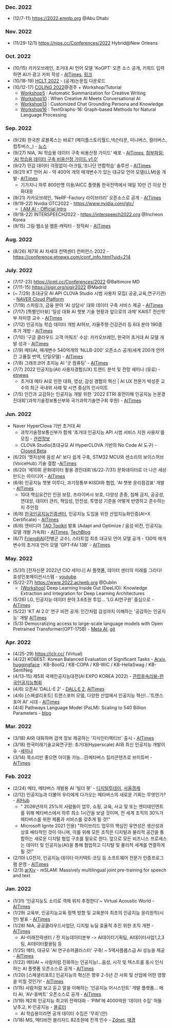 ### Dec. 2022
* (12/7-11) https://2022.emnlp.org @Abu Dhabi

### Nov. 2022
* (11/29-12/1) https://nips.cc/Conferences/2022 Hybrid@New Orleans

### Oct. 2022
* (10/15) 카카오브레인, 초거대 AI 언어 모델 'KoGPT' 오픈 소스 공개, 키워드 입력하면 AI가 광고 카피 작성 - [AITimes](https://www.aitimes.kr/news/articleView.html?idxno=26247), [링크](https://developers.kakao.com/docs/latest/ko/kogpt/common)
* (10/18-19) [HCLT 2022](https://sites.google.com/view/hclt2022) - (공개)논문집 다운로드
* (10/12-17) [COLING 2022](https://coling2022.org/)@경주 + Workshop/Tutorial 
  - [Workshop5](https://creativesumm.github.io/) : Automatic Summarization for Creative Writing 
  - [Workshop10](https://sites.google.com/view/cai-workshop-2022) : When Creative AI Meets Conversational AI
  - [Workshop13](https://sites.google.com/view/persona-knowledge-workshop) : Customized Chat Grounding Persona and Knowledge
  - [Workshop16](https://sites.google.com/view/textgraphs2022) : TextGraphs-16: Graph-based Methods for Natural Language Processing

### Sep. 2022
* (9/28) 한국판 로블록스는 바로? (메이플스토리월드,넥슨타운, 미니버스, 컬러버스, 컴투버스,,) - [뉴스](https://news.mt.co.kr/mtview.php?no=2022092715232456972)
* (9/27) NIA, ‘AI 학습용 데이터 구축 비용산정 가이드’ 배포 - [AITimes](https://www.aitimes.kr/news/articleView.html?idxno=26112), [첨부파일: 'AI 학습용 데이터 구축 비용산정 가이드 v1.0'](https://www.aitimes.kr/news/download.php?subUploadDir=202209/&savefilename=26112_122.pdf&filename=(%EB%B3%B4%EA%B3%A0%EC%84%9C)AI%20%ED%95%99%EC%8A%B5%EC%9A%A9%20%EB%8D%B0%EC%9D%B4%ED%84%B0%20%EA%B5%AC%EC%B6%95%20%EB%B9%84%EC%9A%A9%EC%82%B0%EC%A0%95%20%EA%B0%80%EC%9D%B4%EB%93%9C.pdf&idxno=122)
* (9/27) 민감 데이터 걱정없이-아크릴,‘조나단 연합학습’ 솔루션 - [AITimes](https://www.aitimes.kr/news/articleView.html?idxno=26111)
* (9/21) KT 언어 AI - 약 400억 개의 매개변수가 있는 대규모 언어 모델(LLM)을 개발- [AITimes](https://www.aitimes.kr/news/articleView.html?idxno=26063)
  * 기가지니 하루 800만명 이용/AICC 플랫폼 한국전역에서 매일 10만 건 이상 전화대응
* (9/21) 카카오브레인, ‘NeRF-Factory 라이브러리’ 오픈소스로 공개 - [AITimes](https://www.aitimes.kr/news/articleView.html?idxno=26061)
* (9/19-22) Nvidia GTC2022 - https://www.nvidia.com/gtc/
   - [I AM AI - Official Intro](https://www.youtube.com/watch?v=2e9930RW4Dw&t=12s)
* (9/18-22) INTERSPEECH2022 - https://interspeech2022.org @Incheon Korea
* (9/15) 그림·웹소설·웹툰·캐릭터 - 창작AI - [AITimes](https://www.aitimes.kr/news/articleView.html?idxno=25998)

### Aug. 2022
* (8/26) 제7회 AI 차세대 컨택센터 컨퍼런스 2022 - https://conference.etnews.com/conf_info.html?uid=214


### July. 2022
* (7/17-23) https://icml.cc/Conferences/2022 @Baltimore MD
* (7/11-15) https://sigir.org/sigir2022 @Madrid 
* (~ 7/29) 초대규모 AI API CLOVA Studio 시범 사용자 모집( 공공,교육,연구기관) - [NAVER Cloud Platform](https://blog.naver.com/n_cloudplatform/222787313512) 
* (7/19) 스피링크, 금융 분야 'AI 상담사' 대화 데이터 구축 서비스 제공 - [AITimes](http://www.aitimes.kr/news/articleView.html?idxno=25576)
* (7/17) [특별인터뷰] ‘일상 대화 AI 챗봇 기술 현황과 앞으로의 과제’ KAIST 전산학부 차미영 교수 - [AITimes](http://www.aitimes.kr/news/articleView.html?idxno=25546)
* (7/12) 인공지능 학습 데이터 개방 AI허브, 자율주행·건강관리 등 6대 분야 190종 추가 개방 - [AITimes](http://www.aitimes.kr/news/articleView.html?idxno=25506)
* (7/10) ‘구글 클라우드 고객 어워즈’ 수상: 카카오브레인, 한국어 초거대 AI 모델 개발 성과 - [AITimes](http://www.aitimes.kr/news/articleView.html?idxno=25482)
* (7/9) 메타AI, 매개변수 540억개의 ‘NLLB-200’ 오픈소스 공개(세계 200개 언어간 고품질 번역, 단일모델) - [AITimes](http://www.aitimes.kr/news/articleView.html?idxno=25475)
* (7/8) 그래프코어 초지능 AI '굿 컴퓨팅' - [AITimes](http://www.aitimes.kr/news/articleView.html?idxno=25469)
* (7/7) 2022 인공지능(AI) 사용자경험(UX) 트렌드 분석 및 전망 세미나 (유료) - [etnews](https://www.etnews.com/20220609000037)
  - 초거대 메타 AI로 인한 대화, 영상, 감성 경험의 혁신 | AI UX 전문가 박성준 교수의 최근 국내외 사례 및 시연 중심의 인사이트 
* (7/5) 인간과 교감하는 인공지능 개발 위한 '2022 ETRI 휴먼이해 인공지능 논문경진대회'(과학기술정보통신부와 국가과학기술연구회 후원) - [AITimes](http://www.aitimes.kr/news/articleView.html?idxno=25431)

### Jun. 2022
* Naver HyperClova 기반 초거대 AI 
  - 과학기술정보통신부가 함께 '초거대 인공지능 API 시범 서비스 지원 사용자'를 모집 - [관련정보](https://business.facebook.com/pg/ClovaAI/posts/)
  - CLOVA Studio(초대규모 AI HyperCLOVA 기반의 No Code AI 도구) - [Closed Beta](https://www.ncloud.com/product/aiService/clovaStudio)
* (6/20) ‘엣지상에 음성 AI’ 보다 쉽게 구축, STM32 MCU와 센소리의 보이스허브(VoiceHub) 기술 결합 -[AITimes](http://www.aitimes.kr/news/articleView.html?idxno=25314)
* (6/20) ‘제10회 문화데이터 활용 경진대회’(6/22-7/31) 문화데이터로 더 나은 세상 만드는 아이디어 - [AITimes](http://www.aitimes.kr/news/articleView.html?idxno=25322)
* (6/8) 인공지능 챗봇 이루다, 과기정통부·KISDI와 협업, ‘AI 챗봇 윤리점검표’ 개발 - [AITimes](http://www.aitimes.kr/news/articleView.html?idxno=25233)
  - 10대 핵심요건인 인권 보장, 프라이버시 보호, 다양성 존중, 침해 금지, 공공성, 연대성, 데이터 관리, 책임성, 안전성, 투명성 기준을 어떻게 반영하고 준수하는지 주안점
* (6/8) [한국인공지능인증센터](https://www.koraia.org), 인공지능 도입을 위한 산업지능화인증(AI+X Certificate) - [AITimes](http://www.aitimes.kr/news/articleView.html?idxno=25229)
* (6/8) 엔비디아 [TAO Toolkit](https://developer.nvidia.com/tao-toolkit-get-started) 발표 (Adapt and Optimize / 음성·비전, 인공지능 모델 개발 가속화) - [AITimes](http://www.aitimes.kr/news/articleView.html?idxno=25232), [TechBlog](https://developer.nvidia.com/ko-kr/blog/%EB%85%B8%ED%8A%B8%EB%B6%81-%EA%B8%B0%EB%B0%98-nvidia-tao-toolkit%EC%9C%BC%EB%A1%9C-%EB%A7%9E%EC%B6%A4%ED%98%95-%EB%8C%80%ED%99%94%ED%98%95-ai-%EB%AA%A8%EB%8D%B8-%EA%B5%AC%EC%B6%95%ED%95%98%EA%B8%B0/)
* (6/7) [FriendliAI](https://friendli.ai/)(전병곤 교수), 스타트업 최초 대규모 언어 모델 공개 - 130억 매개변수의 초거대 언어 모델 'GPT-FAI 13B' - [AITimes](http://www.aitimes.kr/news/articleView.html?idxno=25221)

### May. 2022
* (5/31) [전자신문 2022년 CIO 세미나] AI 플랫폼, 데이터 센터의 미래를 그리다! 효성인포메이션시스템 - [youtube](https://www.youtube.com/watch?v=-yuAXEinr7A)
* (5/22-27) https://www.2022.aclweb.org @Dublin
  + [[Workshop](https://sites.google.com/view/deelio-ws/)] Deep Learning Inside Out (DeeLIO): Knowledge Extraction and Integration for Deep Learning Architectures
* (5/26) LG, 인공지능·데이터 분야 3.6조원 투입... 'LG AI연구원' 중심으로 - [AITimes](http://www.aitimes.kr/news/articleView.html?idxno=25127)
* (5/22) 'KT AI 2.0' 연구 비전 공개: 인간처럼 감성까지 이해하는 '공감하는 인공지능' 개발 [AITimes](http://www.aitimes.kr/news/articleView.html?idxno=25086)
* (5/3) Democratizing access to large-scale language models with  Open Pretrained Transformer(OPT-175B) - [Meta AI](https://ai.facebook.com/blog/democratizing-access-to-large-scale-language-models-with-opt-175b/), [git](https://github.com/facebookresearch/metaseq)

### Apr. 2022
* (4/25-29) https://iclr.cc/ (Virtual)
* (4/22) KOBEST: Korean Balanced Evaluation of Significant Tasks - [Arxiv](https://arxiv.org/pdf/2204.04541.pdf), [huggingface](https://huggingface.co/datasets/skt/kobest_v1) : KB-BoolQ / KB-COPA / KB-WiC / KB-HellaSwag / KB-SentiNeg
* (4/13-15) 제5회 국제인공지능대전(AI EXPO KOREA 2022) - [관련후속리뷰-한국인공지능협회](https://www.koraia.org/default/mp6/mp6_sub9.php?com_board_basic=read_form&sub=09&com_board_idx=277)
* (4/6) 오픈AI 'DALL-E 2' - [DALL·E 2](https://openai.com/dall-e-2/), [AITimes](http://www.aitimes.com/news/articleView.html?idxno=143854)
* (4/6) [스페셜리포트] 트랜스포머 모델, 다양한 산업에서 인공지능 혁신!...'트랜스포머 AI' 시대 - [AITimes](http://www.aitimes.kr/news/articleView.html?idxno=24726)
* (4/4) Pathways Language Model (PaLM): Scaling to 540 Billion Parameters - [blog](https://ai.googleblog.com/2022/04/pathways-language-model-palm-scaling-to.html)

### Mar. 2022
* (3/18) AI와 대화하며 검색 정보 제공하는 '지식인터랙티브' 출시 - [AITimes](http://www.aitimes.com/news/articleView.html?idxno=143525)
* (3/18) 한국미래기술교육연구원: 초거대(Hyperscale) AI와 최신 인공지능 개발이슈 -[세미나](https://kecft.or.kr/shop/item20.php?it_id=1644297122)
* (3/14) 목소리만 좋으면 아이돌 가능…日메타버스 킬러콘텐츠로 브이튜버 - [AITimes](http://www.aitimes.com/news/articleView.html?idxno=143437)

### Feb. 2022
* (2/24) 메타, 메타버스 개발용 AI '빌더 봇' - [디지털투데이](http://www.digitaltoday.co.kr/news/articleView.html?idxno=435317), [서울경제](https://www.sedaily.com/NewsView/2629L3CDD6)
* (2/12) 인공지능과 더불어 우리에게 다가오는 메타버스의 새로운 기회는 무엇인가? - [AIHub](http://www.aitimes.kr/news/articleView.html?idxno=24222)
  - " 2026년까지 25%의 사람들이 업무, 쇼핑, 교육, 사교 및 또는 엔터테인먼트를 위해 메타버스에서 하루 최소 1시간을 보낼 것이며, 전 세계 조직의 30%가 메타버스를 위한 제품과 서비스를 갖추게 될 것!"
  - Microsoft Ignite 2021 인용) "하이브리드 업무의 핵심인 유연성은 생산성과 상호 배타적인 것이 아니며, 이를 위해 모든 조직은 디지털과 물리적 공간을 통합하는 새로운 디지털 협업 구조를 필요로 한다. 앞으로 모든 비즈니스 프로세스는 데이터 및 인공지능(AI)을 통해 협업하고 디지털 및 물리적 세계를 연결하게 될 것!”
* (2/10) LG전자, 인공지능·데이터·아키텍트·코딩 등 소프트웨어 전문가 인증프로그램 운영 - [AITimes](http://www.aitimes.kr/news/articleView.html?idxno=24207)
* (2/3) [arXiv](https://arxiv.org/abs/2202.01374) - mSLAM: Massively multilingual joint pre-training for speech and text

### Jan. 2022
* (1/31) '인공지능도 소리로 객체 위치 추정한다'~ Virtual Acoustic World - [AITimes](http://www.aitimes.kr/news/articleView.html?idxno=24141) 
* (1/29) 교육부, 인공지능교육 정책 방향 및 교육분야 최초의 인공지능 윤리원칙(시안) 발표 - [AITimes](http://www.aitimes.kr/news/articleView.html?idxno=24140)
* (1/28) NIA, 공공클라우드사업단, 디지털 뉴딜 효율적 추진 위한 조직 개편 - [AITimes](http://www.aitimes.kr/news/articleView.html?idxno=24136)
  - AI-미래전략센터 / 전 지능데이터본부 -> AI데이터기획팀, AI데이터사업1,2,3팀, AI데이터활용팀 등 
* (1/25) 메타, 대규모 'AI 연구슈퍼클러스터' 구축! ~ 5엑사플롭스급 AI 성능을 제공 - [AITimes](http://www.aitimes.kr/news/articleView.html?idxno=24094)
* (1/22) 메타AI ~ 사람처럼 진화하는 인공지능!...음성, 시각 및 텍스트를 동시 인식하는 AI 플랫폼 오픈소스로 공개 - [AITimes](http://www.aitimes.kr/news/articleView.html?idxno=24067)
* (1/20) [스페셜리포트] 인공지능의 혁신은 향후 2-5년 간 사회 및 산업에 어떤 영향을 미칠 것인가! - [AITimes](http://www.aitimes.kr/news/articleView.html?idxno=24043)
* (1/15) 사람처럼 보고 듣고 말을 이해하는 '인공지능 어시스턴트' 개발 플랫폼... 메타 AI, 'AV-휴버트' 오픈소스로 공개 - [AITimes](http://www.aitimes.kr/news/articleView.html?idxno=23981)
* (1/19)  제2회 인공지능 최고위 전략대화 - 'PIM'에 4000억원 '데이터 수집' 허들 낮추고, K-인공지능 - [블로터](https://www.bloter.net/newsView/blt202201180077)
  - AI 학습용이라면 공개 데이터 수집은 '무죄'(안)
* (1/18) MS, 액티비전 블리자드 82조원에 전격 인수 - [Zdnet](https://zdnet.co.kr/view/?no=20220118225220), [매경](https://www.mk.co.kr/news/world/view/2022/01/54622/)
